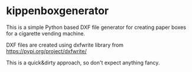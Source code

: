 # kippenboxgenerator
This is a simple Python based DXF file generator for creating paper boxes for a cigarette vending machine.

DXF files are created using dxfwrite library from https://pypi.org/project/dxfwrite/

This is a quick&dirty approach, so don't expect anything fancy.

